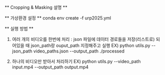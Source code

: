 ** Cropping & Masking 설명 **


** 가상환경 설정 **
conda env create -f urp2025.yml


** 실행 방법 **
1. 여러 개의 비디오를 한번에 처리 : json 파일에 데이터 경로들을 저장(리스트로) 되어있을 때 json_path랑 ouput_path 지정해주고 실행
EX)
python utils.py --json_path video_paths.json --output_path ./processed


2. 하나의 비디오만 받아서 처리하기
EX)
python utils.py --video_path input.mp4 --output_path output.mp4